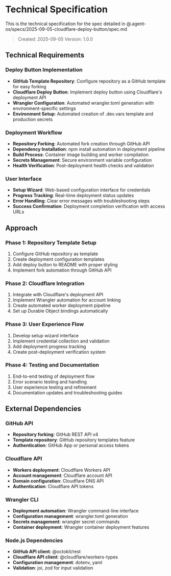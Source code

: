 # Technical Specification

This is the technical specification for the spec detailed in
@.agent-os/specs/2025-09-05-cloudflare-deploy-button/spec.md

> Created: 2025-09-05 Version: 1.0.0

## Technical Requirements

### Deploy Button Implementation

- **GitHub Template Repository**: Configure repository as a GitHub template for
  easy forking
- **Cloudflare Deploy Button**: Implement deploy button using Cloudflare's
  deployment API
- **Wrangler Configuration**: Automated wrangler.toml generation with
  environment-specific settings
- **Environment Setup**: Automated creation of .dev.vars template and production
  secrets

### Deployment Workflow

- **Repository Forking**: Automated fork creation through GitHub API
- **Dependency Installation**: npm install automation in deployment pipeline
- **Build Process**: Container image building and worker compilation
- **Secrets Management**: Secure environment variable configuration
- **Health Verification**: Post-deployment health checks and validation

### User Interface

- **Setup Wizard**: Web-based configuration interface for credentials
- **Progress Tracking**: Real-time deployment status updates
- **Error Handling**: Clear error messages with troubleshooting steps
- **Success Confirmation**: Deployment completion verification with access URLs

## Approach

### Phase 1: Repository Template Setup

1. Configure GitHub repository as template
2. Create deployment configuration templates
3. Add deploy button to README with proper styling
4. Implement fork automation through GitHub API

### Phase 2: Cloudflare Integration

1. Integrate with Cloudflare's deployment API
2. Implement Wrangler automation for account linking
3. Create automated worker deployment pipeline
4. Set up Durable Object bindings automatically

### Phase 3: User Experience Flow

1. Develop setup wizard interface
2. Implement credential collection and validation
3. Add deployment progress tracking
4. Create post-deployment verification system

### Phase 4: Testing and Documentation

1. End-to-end testing of deployment flow
2. Error scenario testing and handling
3. User experience testing and refinement
4. Documentation updates and troubleshooting guides

## External Dependencies

### GitHub API

- **Repository forking**: GitHub REST API v4
- **Template repository**: GitHub repository templates feature
- **Authentication**: GitHub App or personal access tokens

### Cloudflare API

- **Workers deployment**: Cloudflare Workers API
- **Account management**: Cloudflare account API
- **Domain configuration**: Cloudflare DNS API
- **Authentication**: Cloudflare API tokens

### Wrangler CLI

- **Deployment automation**: Wrangler command-line interface
- **Configuration management**: wrangler.toml generation
- **Secrets management**: wrangler secret commands
- **Container deployment**: Wrangler container deployment features

### Node.js Dependencies

- **GitHub API client**: @octokit/rest
- **Cloudflare API client**: @cloudflare/workers-types
- **Configuration management**: dotenv, yaml
- **Validation**: joi, zod for input validation
